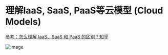 # 理解IaaS, SaaS, PaaS等云模型 (Cloud Models)


[参考：怎么理解 IaaS、SaaS 和 PaaS 的区别？知乎](https://www.zhihu.com/question/20387284)


![image](https://user-images.githubusercontent.com/14041622/52036210-86817100-2567-11e9-81ab-5d745b395fa2.png)
